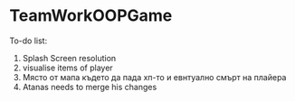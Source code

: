 # TeamWorkOOPGame
To-do list:
1. Splash Screen resolution
2. visualise items of player
3. Място от мапа където да пада хп-то и евнтуално смърт на плайера
4. Atanas needs to merge his changes